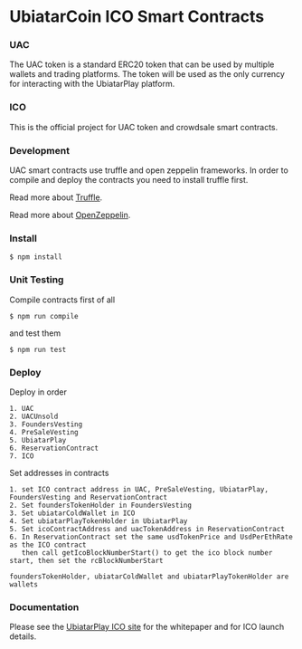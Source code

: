 # UbiatarCoin ICO Smart Contracts


### UAC
The UAC token is a standard ERC20 token that can be used by multiple wallets and
trading platforms.
The token will be used as the only currency for interacting with the UbiatarPlay platform.

### ICO

This is the official project for UAC token and crowdsale smart contracts.


### Development

UAC smart contracts use truffle and open zeppelin frameworks.
In order to compile and deploy the contracts you need to install truffle first.

Read more about [Truffle](http://truffleframework.com/).

Read more about [OpenZeppelin](https://openzeppelin.org/).

### Install

```
$ npm install
```

### Unit Testing

Compile contracts first of all

```
$ npm run compile
```

and test them

```
$ npm run test
```

### Deploy

Deploy in order
```
1. UAC
2. UACUnsold
3. FoundersVesting
4. PreSaleVesting
5. UbiatarPlay
6. ReservationContract
7. ICO
```
Set addresses in contracts
```
1. set ICO contract address in UAC, PreSaleVesting, UbiatarPlay, FoundersVesting and ReservationContract
2. Set foundersTokenHolder in FoundersVesting
3. Set ubiatarColdWallet in ICO
4. Set ubiatarPlayTokenHolder in UbiatarPlay
5. Set icoContractAddress and uacTokenAddress in ReservationContract
6. In ReservationContract set the same usdTokenPrice and UsdPerEthRate as the ICO contract
   then call getIcoBlockNumberStart() to get the ico block number start, then set the rcBlockNumberStart
   
foundersTokenHolder, ubiatarColdWallet and ubiatarPlayTokenHolder are wallets
```
### Documentation

Please see the [UbiatarPlay ICO site](http://ubiatarplay.io) for the whitepaper and for ICO launch details. 
